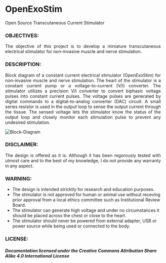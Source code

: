 # OpenExoStim
Open Source Transcutaneous Current Stimulator

### OBJECTIVES:
<P align="justify"> The objective of this project is to develop a miniature transcutaneous electrical stimulator for non-invasive muscle and nerve stimulation.

### DESCRIPTION:
<P align="justify"> Block diagram of a constant current electrical stimulator (OpenExoStim) for non-invasive muscle and nerve stimulation. The heart of the stimulator is a constant current pump or a voltage-to-current (V/I) converter. The stimulator utilizes a precision V/I converter to convert biphasic voltage pulses into constant current pulses. The voltage pulses are generated by digital commands to a digital-to-analog converter (DAC) circuit. A small series resistor is used in the output loop to sense the output current through the tissue. The sensed voltage lets the stimulator know the status of the output loop and closely monitor each stimulation pulse to prevent any undesired stimulation.

![Block-Diagram](https://github.com/RehabExo/OpenExoStim/blob/main/BlockDiagram.png)


### DISCLAIMER:
<P align="justify"> The design is offered as it is. Although it has been regorously tested with utmost care and to the best of my knowledge, I do not provide any warranty in any aspect.

### WARNING:
- The design is intended stricktly for research and education purposes.
- The stimulator is not approved for human or animal use without receving prior approval from a local ethics committee such as Institutional Review Board.
- The stimulator can generate high voltage and under no circumstances it should be placed across the chest or close to the heart.
- The stimulator should never be powered from external adapter, USB or power source while being used or connected to the body.

### LICENSE:
##### Documentation licensed under the Creative Commons Attribution Share Alike 4.0 International License
